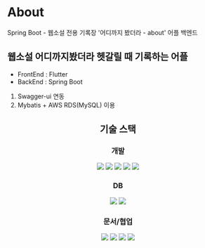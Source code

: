 # About
Spring Boot - 웹소설 전용 기록장 '어디까지 봤더라 - about' 어플 백엔드
## 웹소설 어디까지봤더라 헷갈릴 때 기록하는 어플
- FrontEnd : Flutter
- BackEnd : Spring Boot

1. Swagger-ui 연동
2. Mybatis + AWS RDS(MySQL) 이용

<h2 align='center'>기술 스택</h2>
<h3 align='center'>개발</h3>
<p align='center'>
	<img src="https://img.shields.io/badge/Java 1.8-007396?style=flat-square&logo=Java&logoColor=white" />
	<img src="https://img.shields.io/badge/Maven-C71A36?style=flat-square&logo=Apache Maven&logoColor=white" />
	<img src="https://img.shields.io/badge/Spring-6DB33F?style=flat-square&logo=Spring&logoColor=white" />
	<img src="https://img.shields.io/badge/Spring Boot 2.7.10-6DB33F?style=flat-square&logo=Spring Boot&logoColor=white" />
	<img src="https://img.shields.io/badge/IntelliJ IDEA-000000?style=flat-square&logo=IntelliJ IDEA&logoColor=white" />
</p>

<h3 align='center'>DB</h3>
<p align='center'>
	<img src="https://img.shields.io/badge/MySQL-4479A1?style=flat-square&logo=MySQL&logoColor=white" />
	<img src="https://img.shields.io/badge/Amazon RDS-527FFF?style=flat-square&logo=Amazon RDS&logoColor=white" />
</p>

<h3 align='center'>문서/협업</h3>
<p align='center'>
	<img src="https://img.shields.io/badge/Swagger-85EA2D?style=flat-square&logo=Swagger&logoColor=white" />
	<img src="https://img.shields.io/badge/Notion-000000?style=flat-square&logo=Notion&logoColor=white" />
	<img src="https://img.shields.io/badge/GitHub-181717?style=flat-square&logo=GitHub&logoColor=white" />
	<img src="https://img.shields.io/badge/Postman-FF6C37?style=flat-square&logo=Postman&logoColor=white" />
</p>

<!--
<h3 align='center'>외부 로그인</h3>
<p align='center'>
	<img src="https://img.shields.io/badge/Kakao-FFCD00?style=flat-square&logo=Kakao&logoColor=white" />
	<img src="https://img.shields.io/badge/Google-4285F4?style=flat-square&logo=Google&logoColor=white" />
	<img src="https://img.shields.io/badge/Apple-000000?style=flat-square&logo=Apple&logoColor=white" />
</p>
-->
